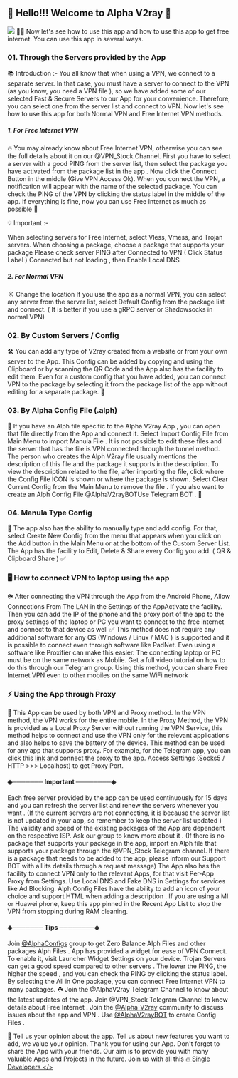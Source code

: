 ## 🌷 Hello!!! Welcome to Alpha V2ray 🤗
![](https://telegra.ph/file/559a0915a1f07b7273fd0.png)
🙋‍♂️ Now let's see how to use this app and how to use this app to get free internet. You can use this app in several ways.

### 01. Through the Servers provided by the App
📚 Introduction :- You all know that when using a VPN, we connect to a separate server. In that case, you must have a server to connect to the VPN (as you know, you need a VPN file ), so we have added some of our selected Fast & Secure Servers to our App for your convenience. Therefore, you can select one from the server list and connect to VPN. Now let's see how to use this app for both Normal VPN and Free Internet VPN methods.

##### 1. For Free Internet VPN 
🔥 You may already know about Free Internet VPN, otherwise you can see the full details about it on our @VPN_Stock Channel. First you have to select a server with a good PING from the server list, then select the package you have activated from the package list in the app . Now click the Connect Button in the middle (Give VPN Access Ok). When you connect the VPN, a notification will appear with the name of the selected package. You can check the PING of the VPN by clicking the status label in the middle of the app. If everything is fine, now you can use Free Internet as much as possible 🎉

💡 Important :-

When selecting servers for Free Internet, select Vless, Vmess, and Trojan servers. 
When choosing a package, choose a package that supports your package
Please check server PING after Connected to VPN ( Click Status Label )
Connected but not loading , then Enable Local DNS

##### 2. For Normal VPN 
☀️ Change the location If you use the app as a normal VPN, you can select any server from the server list, select Default Config from the package list and connect. ( It is better if you use a gRPC server or Shadowsocks in normal VPN)

### 02. By Custom Servers / Config
🛠 You can add any type of V2ray created from a website or from your own server to the App. This Config can be added by copying and using the Clipboard or by scanning the QR Code and the App also has the facility to edit them. Even for a custom config that you have added, you can connect VPN to the package by selecting it from the package list of the app without editing for a separate package. 🎉

### 03. By Alpha Config File (.alph)
🚀 If you have an Alph file specific to the Alpha V2ray App , you can open that file directly from the App and connect it. Select Import Config File from Main Menu to import Manula File . It is not possible to edit these files and the server that has the file is VPN connected through the tunnel method. The person who creates the Alph V2ray file usually mentions the description of this file and the package it supports in the description. To view the description related to the file, after importing the file, click where the Config File ICON is shown or where the package is shown. Select Clear Current Config from the Main Menu to remove the file . If you also want to create an Alph Config File @AlphaV2rayBOTUse Telegram BOT . 👑

### 04. Manula Type Config
🌿 The app also has the ability to manually type and add config. For that, select Create New Config from the menu that appears when you click on the Add button in the Main Menu or at the bottom of the Custom Server List. The App has the facility to Edit, Delete & Share every Config you add. ( QR & Clipboard Share ) ✅

### 🖥 How to connect VPN to laptop using the app
☘️ After connecting the VPN through the App from the Android Phone, Allow Connections From The LAN in the Settings of the AppActivate the facility. Then you can add the IP of the phone and the proxy port of the app to the proxy settings of the laptop or PC you want to connect to the free internet and connect to that device as well ✅ This method does not require any additional software for any OS (Windows / Linux / MAC ) is supported and it is possible to connect even through software like PadNet. Even using a software like Proxifier can make this easier. The connecting laptop or PC must be on the same network as Moblie. Get a full video tutorial on how to do this through our Telegram group. Using this method, you can share Free Internet VPN even to other mobiles on the same WiFi network

### ⚡️ Using the App through Proxy
🎯  This App can be used by both VPN and Proxy method. In the VPN method, the VPN works for the entire mobile. In the Proxy Method, the VPN is provided as a Local Proxy Server without running the VPN Service, this method helps to connect and use the VPN only for the relevant applications and also helps to save the battery of the device. This method can be used for any app that supports proxy. For example, for the Telegram app, you can click this [link](https://t.me/socks?server=127.0.0.1&port=10808) and connect the proxy to the app. Access Settings (Socks5 / HTTP >>> Localhost) to get Proxy Port.

#### ◈─────── Important ────────◈

Each free server provided by the app can be used continuously for 15 days and you can refresh the server list and renew the servers whenever you want . (If the current servers are not connecting, it is because the server list is not updated in your app,  so remember to keep the server list updated )
The validity and speed of the existing packages of the App are dependent on the respective ISP. Ask our group to know more about it . (If there is no package that supports your package in the app, import an Alph file that supports your package through the @VPN_Stock Telegram channel. If there is a package that needs to be added to the app, please inform our Support BOT with all its details through a request message)
The App also has the facility to connect VPN only to the relevant Apps, for that visit Per-App Proxy from Settings.
Use Local DNS and Fake DNS in Settings for services like Ad Blocking.
Alph Config Files have the ability to add an icon of your choice and support HTML when adding a description .
If you are using a MI or Huawei phone, keep this app pinned in the Recent App List to stop the VPN from stopping during RAM cleaning.

#### ◈─────── Tips ────────◈

Join [@AlphaConfigs](https://t.me/AlphaConfigs) group to get Zero Balance Alph Files and other packages Alph Files .
App has provided a widget for ease of VPN Connect. To enable it, visit Launcher Widget Settings on your device.
Trojan Servers can get a good speed compared to other servers .
The lower the PING, the higher the speed , and you can check the PING by clicking the status label.
By selecting the All in One package, you can connect Free Internet VPN to many packages.
☘️ Join the @AlphaV2ray Telegram Channel to know about the latest updates of the app. Join @VPN_Stock Telegram Channel to know details about Free Internet . Join the [@Alpha_V2ray](https://t.me/AlphaV2ray) community to discuss issues about the app and VPN . Use [@AlphaV2rayBOT](https://t.me/AlphaV2rayBOT) to create Config Files .

🤝 Tell us your opinion about the app. Tell us about new features you want to add, we value your opinion. Thank you for using our App. Don't forget to share the App with your friends. Our aim is to provide you with many valuable Apps and Projects in the future. Join us with all this [🔥 Single Developers </>](https://t.me/SinglDevelopers)
